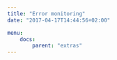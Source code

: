 ```yaml
---
title: "Error monitoring"
date: "2017-04-17T14:44:56+02:00"

menu:
    docs:
        parent: "extras"
---
```


